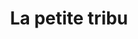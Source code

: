 ---
title: "La petite tribu"
url: /soorts-hossegor/la-petite-tribu-avenue-du-touring-club-de-france/
shop: vêtements
---